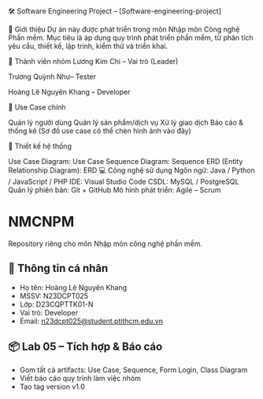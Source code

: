 🛠️ Software Engineering Project – [Software-engineering-project]

📌 Giới thiệu
Dự án này được phát triển trong môn Nhập môn Công nghệ Phần mềm.
Mục tiêu là áp dụng quy trình phát triển phần mềm, từ phân tích yêu cầu, thiết kế, lập trình, kiểm thử và triển khai.

👥 Thành viên nhóm
Lương Kim Chi – Vai trò (Leader)

Trương Quỳnh Như– Tester

Hoàng Lê Nguyên Khang – Developer

🎯 Use Case chính

Quản lý người dùng
Quản lý sản phẩm/dịch vụ
Xử lý giao dịch
Báo cáo & thống kê
(Sơ đồ use case có thể chèn hình ảnh vào đây)

📐 Thiết kế hệ thống

Use Case Diagram: Use Case
Sequence Diagram: Sequence
ERD (Entity Relationship Diagram): ERD
💻 Công nghệ sử dụng
Ngôn ngữ: Java / Python / JavaScript / PHP
IDE: Visual Studio Code
CSDL: MySQL / PostgreSQL
Quản lý phiên bản: Git + GitHub
Mô hình phát triển: Agile – Scrum
# NMCNPM
Repository riêng cho môn Nhập môn công nghệ phần mềm.
## 👤 Thông tin cá nhân
- Họ tên: Hoàng Lê Nguyên Khang
- MSSV: N23DCPT025
- Lớp: D23CQPTTK01-N
- Vai trò: Developer
- Email: n23dcpt025@student.ptithcm.edu.vn
## 📦 Lab 05 – Tích hợp & Báo cáo
- Gom tất cả artifacts: Use Case, Sequence, Form Login, Class Diagram
- Viết báo cáo quy trình làm việc nhóm
- Tạo tag version v1.0

